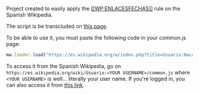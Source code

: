 Project created to easily apply the [[[WP:ENLACESFECHAS]]](https://es.wikipedia.org/wiki/Wikipedia:Manual_de_estilo#Enlaces_internos) rule on the Spanish Wikipedia.

The script is be transcluded on [this page](https://es.wikipedia.org/wiki/Usuario:Nacaru/date-link-remover.js).

To be able to use it, you must paste the following code in your common.js page:

```js
mw.loader.load("https://es.wikipedia.org/w/index.php?title=Usuario:Nacaru/date-link-remover.js&action=raw&ctype=text/javascript");
```

To access it from the Spanish Wikipedia, go on `https://es.wikipedia.org/wiki/Usuario:<YOUR USERNAME>/common.js` where `<YOUR USERNAME>` is well... literally your user name. If you're logged in, you can also access it from [this link](https://es.wikipedia.org/wiki/Especial:MiP%C3%A1gina/common.js).